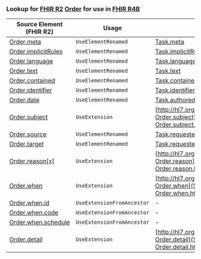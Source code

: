 ### Lookup for [FHIR R2](https://hl7.org/fhir/DSTU2/) [Order](https://hl7.org/fhir/DSTU2/Order.html) for use in [FHIR R4B](https://hl7.org/fhir/R4B/)

| Source Element (FHIR R2) | Usage | Target |
| -------------- | ----- | ------ |
| [Order.meta](https://hl7.org/fhir/DSTU2/Order.html#resource) | `UseElementRenamed` | [Task.meta](https://hl7.org/fhir/R4B/Task.html#resource) |
| [Order.implicitRules](https://hl7.org/fhir/DSTU2/Order.html#resource) | `UseElementRenamed` | [Task.implicitRules](https://hl7.org/fhir/R4B/Task.html#resource) |
| [Order.language](https://hl7.org/fhir/DSTU2/Order.html#resource) | `UseElementRenamed` | [Task.language](https://hl7.org/fhir/R4B/Task.html#resource) |
| [Order.text](https://hl7.org/fhir/DSTU2/Order.html#resource) | `UseElementRenamed` | [Task.text](https://hl7.org/fhir/R4B/Task.html#resource) |
| [Order.contained](https://hl7.org/fhir/DSTU2/Order.html#resource) | `UseElementRenamed` | [Task.contained](https://hl7.org/fhir/R4B/Task.html#resource) |
| [Order.identifier](https://hl7.org/fhir/DSTU2/Order.html#resource) | `UseElementRenamed` | [Task.identifier](https://hl7.org/fhir/R4B/Task.html#resource) |
| [Order.date](https://hl7.org/fhir/DSTU2/Order.html#resource) | `UseElementRenamed` | [Task.authoredOn](https://hl7.org/fhir/R4B/Task.html#resource) |
| [Order.subject](https://hl7.org/fhir/DSTU2/Order.html#resource) | `UseExtension` | [http://hl7.org/fhir/1.0/StructureDefinition/extension-Order.subject](StructureDefinition-ext-R2-Order.subject.html) |
| [Order.source](https://hl7.org/fhir/DSTU2/Order.html#resource) | `UseElementRenamed` | [Task.requester](https://hl7.org/fhir/R4B/Task.html#resource) |
| [Order.target](https://hl7.org/fhir/DSTU2/Order.html#resource) | `UseElementRenamed` | [Task.requester](https://hl7.org/fhir/R4B/Task.html#resource) |
| [Order.reason[x]](https://hl7.org/fhir/DSTU2/Order.html#resource) | `UseExtension` | [http://hl7.org/fhir/1.0/StructureDefinition/extension-Order.reason](StructureDefinition-ext-R2-Order.reason.html) |
| [Order.when](https://hl7.org/fhir/DSTU2/Order.html#resource) | `UseExtension` | [http://hl7.org/fhir/1.0/StructureDefinition/extension-Order.when](StructureDefinition-ext-R2-Order.when.html) |
| [Order.when.id](https://hl7.org/fhir/DSTU2/Order.html#resource) | `UseExtensionFromAncestor` | - |
| [Order.when.code](https://hl7.org/fhir/DSTU2/Order.html#resource) | `UseExtensionFromAncestor` | - |
| [Order.when.schedule](https://hl7.org/fhir/DSTU2/Order.html#resource) | `UseExtensionFromAncestor` | - |
| [Order.detail](https://hl7.org/fhir/DSTU2/Order.html#resource) | `UseExtension` | [http://hl7.org/fhir/1.0/StructureDefinition/extension-Order.detail](StructureDefinition-ext-R2-Order.detail.html) |
